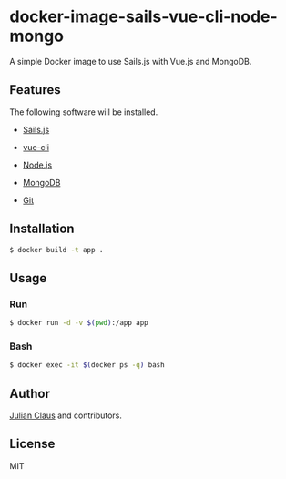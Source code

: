 # docker-image-sails-vue-cli-node-mongo

A simple Docker image to use Sails.js with Vue.js and MongoDB.

## Features

The following software will be installed.

- [Sails.js](https://github.com/balderdashy/sails)

- [vue-cli](https://github.com/vuejs/vue-cli)

- [Node.js](https://nodejs.org/en/)

- [MongoDB](https://www.mongodb.com/)

- [Git](https://git-scm.com/)

## Installation

```bash
$ docker build -t app .
```

## Usage

### Run
```bash
$ docker run -d -v $(pwd):/app app
```

### Bash
```bash
$ docker exec -it $(docker ps -q) bash 
```

## Author

[Julian Claus](https://www.julian-claus.de) and contributors.

## License

MIT